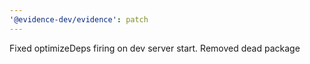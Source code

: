 ```yaml
---
'@evidence-dev/evidence': patch
---
```


Fixed optimizeDeps firing on dev server start. Removed dead package
